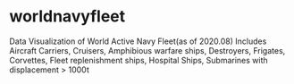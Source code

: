 # worldnavyfleet
Data Visualization of World Active Navy Fleet(as of 2020.08)
Includes Aircraft Carriers, Cruisers, Amphibious warfare ships, Destroyers, Frigates, Corvettes, Fleet replenishment ships, Hospital Ships, Submarines with displacement > 1000t
